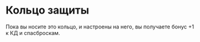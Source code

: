 # Кольцо защиты

Пока вы носите это кольцо, и настроены на него, вы получаете бонус +1 к КД и спасброскам.